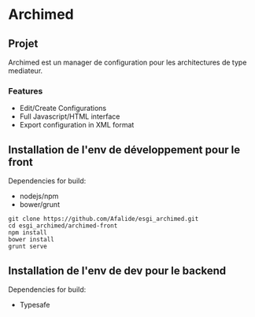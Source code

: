 # Archimed
## Projet
Archimed est un manager de configuration pour les architectures de type
mediateur.
### Features
* Edit/Create Configurations
* Full Javascript/HTML interface
* Export configuration in XML format


## Installation de l'env de développement pour le front

Dependencies for build:

* nodejs/npm
* bower/grunt

```
git clone https://github.com/Afalide/esgi_archimed.git
cd esgi_archimed/archimed-front
npm install
bower install
grunt serve
```
## Installation de l'env de dev pour le backend

Dependencies for build:

* Typesafe



